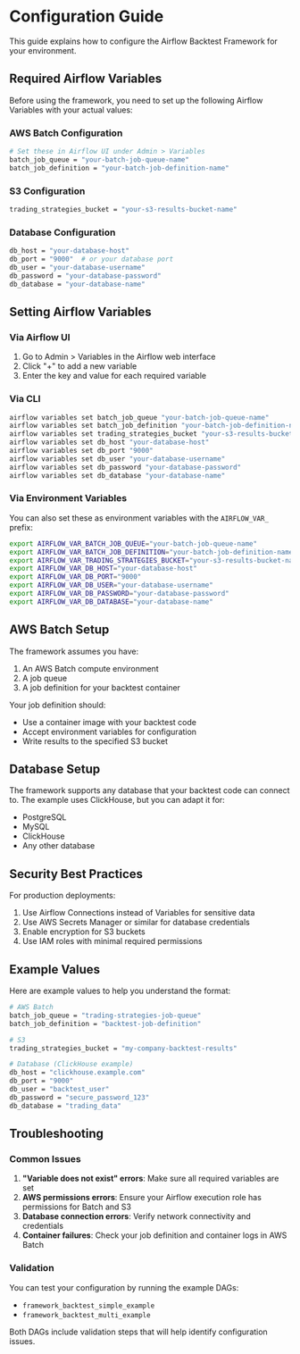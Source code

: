 # Configuration Guide

This guide explains how to configure the Airflow Backtest Framework for your environment.

## Required Airflow Variables

Before using the framework, you need to set up the following Airflow Variables with your actual values:

### AWS Batch Configuration
```bash
# Set these in Airflow UI under Admin > Variables
batch_job_queue = "your-batch-job-queue-name"
batch_job_definition = "your-batch-job-definition-name"
```

### S3 Configuration
```bash
trading_strategies_bucket = "your-s3-results-bucket-name"
```

### Database Configuration
```bash
db_host = "your-database-host"
db_port = "9000"  # or your database port
db_user = "your-database-username"
db_password = "your-database-password"
db_database = "your-database-name"
```

## Setting Airflow Variables

### Via Airflow UI
1. Go to Admin > Variables in the Airflow web interface
2. Click "+" to add a new variable
3. Enter the key and value for each required variable

### Via CLI
```bash
airflow variables set batch_job_queue "your-batch-job-queue-name"
airflow variables set batch_job_definition "your-batch-job-definition-name"
airflow variables set trading_strategies_bucket "your-s3-results-bucket-name"
airflow variables set db_host "your-database-host"
airflow variables set db_port "9000"
airflow variables set db_user "your-database-username"
airflow variables set db_password "your-database-password"
airflow variables set db_database "your-database-name"
```

### Via Environment Variables
You can also set these as environment variables with the `AIRFLOW_VAR_` prefix:
```bash
export AIRFLOW_VAR_BATCH_JOB_QUEUE="your-batch-job-queue-name"
export AIRFLOW_VAR_BATCH_JOB_DEFINITION="your-batch-job-definition-name"
export AIRFLOW_VAR_TRADING_STRATEGIES_BUCKET="your-s3-results-bucket-name"
export AIRFLOW_VAR_DB_HOST="your-database-host"
export AIRFLOW_VAR_DB_PORT="9000"
export AIRFLOW_VAR_DB_USER="your-database-username"
export AIRFLOW_VAR_DB_PASSWORD="your-database-password"
export AIRFLOW_VAR_DB_DATABASE="your-database-name"
```

## AWS Batch Setup

The framework assumes you have:
1. An AWS Batch compute environment
2. A job queue
3. A job definition for your backtest container

Your job definition should:
- Use a container image with your backtest code
- Accept environment variables for configuration
- Write results to the specified S3 bucket

## Database Setup

The framework supports any database that your backtest code can connect to. The example uses ClickHouse, but you can adapt it for:
- PostgreSQL
- MySQL
- ClickHouse
- Any other database

## Security Best Practices

For production deployments:
1. Use Airflow Connections instead of Variables for sensitive data
2. Use AWS Secrets Manager or similar for database credentials
3. Enable encryption for S3 buckets
4. Use IAM roles with minimal required permissions

## Example Values

Here are example values to help you understand the format:

```bash
# AWS Batch
batch_job_queue = "trading-strategies-job-queue"
batch_job_definition = "backtest-job-definition"

# S3
trading_strategies_bucket = "my-company-backtest-results"

# Database (ClickHouse example)
db_host = "clickhouse.example.com"
db_port = "9000"
db_user = "backtest_user"
db_password = "secure_password_123"
db_database = "trading_data"
```

## Troubleshooting

### Common Issues

1. **"Variable does not exist" errors**: Make sure all required variables are set
2. **AWS permissions errors**: Ensure your Airflow execution role has permissions for Batch and S3
3. **Database connection errors**: Verify network connectivity and credentials
4. **Container failures**: Check your job definition and container logs in AWS Batch

### Validation

You can test your configuration by running the example DAGs:
- `framework_backtest_simple_example`
- `framework_backtest_multi_example`

Both DAGs include validation steps that will help identify configuration issues.
